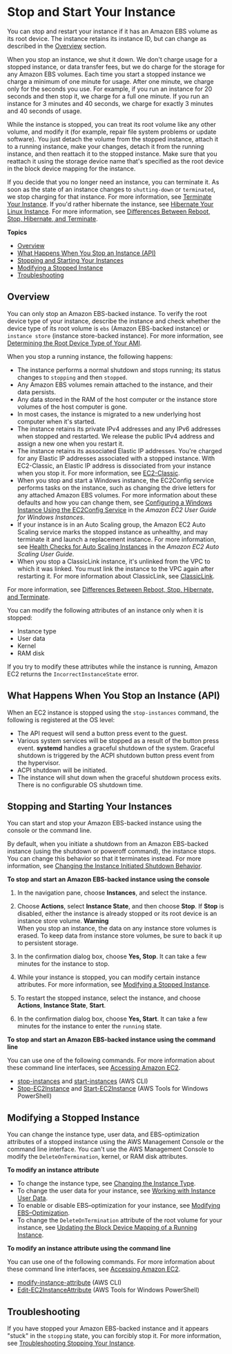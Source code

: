 # Stop and Start Your Instance<a name="Stop_Start"></a>

You can stop and restart your instance if it has an Amazon EBS volume as its root device\. The instance retains its instance ID, but can change as described in the [Overview](#instance_stop) section\.

When you stop an instance, we shut it down\. We don't charge usage for a stopped instance, or data transfer fees, but we do charge for the storage for any Amazon EBS volumes\. Each time you start a stopped instance we charge a minimum of one minute for usage\. After one minute, we charge only for the seconds you use\. For example, if you run an instance for 20 seconds and then stop it, we charge for a full one minute\. If you run an instance for 3 minutes and 40 seconds, we charge for exactly 3 minutes and 40 seconds of usage\.

While the instance is stopped, you can treat its root volume like any other volume, and modify it \(for example, repair file system problems or update software\)\. You just detach the volume from the stopped instance, attach it to a running instance, make your changes, detach it from the running instance, and then reattach it to the stopped instance\. Make sure that you reattach it using the storage device name that's specified as the root device in the block device mapping for the instance\.

If you decide that you no longer need an instance, you can terminate it\. As soon as the state of an instance changes to `shutting-down` or `terminated`, we stop charging for that instance\. For more information, see [Terminate Your Instance](terminating-instances.md)\. If you'd rather hibernate the instance, see [Hibernate Your Linux Instance](Hibernate.md)\. For more information, see [Differences Between Reboot, Stop, Hibernate, and Terminate](ec2-instance-lifecycle.md#lifecycle-differences)\.

**Topics**
+ [Overview](#instance_stop)
+ [What Happens When You Stop an Instance \(API\)](#what-happens-stop)
+ [Stopping and Starting Your Instances](#starting-stopping-instances)
+ [Modifying a Stopped Instance](#Using_ChangingAttributesWhileInstanceStopped)
+ [Troubleshooting](#troubleshoot-instance-stop)

## Overview<a name="instance_stop"></a>

You can only stop an Amazon EBS\-backed instance\. To verify the root device type of your instance, describe the instance and check whether the device type of its root volume is `ebs` \(Amazon EBS\-backed instance\) or `instance store` \(instance store\-backed instance\)\. For more information, see [Determining the Root Device Type of Your AMI](ComponentsAMIs.md#display-ami-root-device-type)\.

When you stop a running instance, the following happens:
+ The instance performs a normal shutdown and stops running; its status changes to `stopping` and then `stopped`\.
+ Any Amazon EBS volumes remain attached to the instance, and their data persists\.
+ Any data stored in the RAM of the host computer or the instance store volumes of the host computer is gone\.
+ In most cases, the instance is migrated to a new underlying host computer when it's started\.
+ The instance retains its private IPv4 addresses and any IPv6 addresses when stopped and restarted\. We release the public IPv4 address and assign a new one when you restart it\.
+ The instance retains its associated Elastic IP addresses\. You're charged for any Elastic IP addresses associated with a stopped instance\. With EC2\-Classic, an Elastic IP address is dissociated from your instance when you stop it\. For more information, see [EC2\-Classic](ec2-classic-platform.md)\.
+ When you stop and start a Windows instance, the EC2Config service performs tasks on the instance, such as changing the drive letters for any attached Amazon EBS volumes\. For more information about these defaults and how you can change them, see [Configuring a Windows Instance Using the EC2Config Service](https://docs.aws.amazon.com/AWSEC2/latest/WindowsGuide/ec2config-service.html) in the *Amazon EC2 User Guide for Windows Instances*\.
+ If your instance is in an Auto Scaling group, the Amazon EC2 Auto Scaling service marks the stopped instance as unhealthy, and may terminate it and launch a replacement instance\. For more information, see [Health Checks for Auto Scaling Instances](https://docs.aws.amazon.com/autoscaling/latest/userguide/healthcheck.html) in the *Amazon EC2 Auto Scaling User Guide*\.
+ When you stop a ClassicLink instance, it's unlinked from the VPC to which it was linked\. You must link the instance to the VPC again after restarting it\. For more information about ClassicLink, see [ClassicLink](vpc-classiclink.md)\.

For more information, see [Differences Between Reboot, Stop, Hibernate, and Terminate](ec2-instance-lifecycle.md#lifecycle-differences)\.

You can modify the following attributes of an instance only when it is stopped:
+ Instance type
+ User data
+ Kernel
+ RAM disk

If you try to modify these attributes while the instance is running, Amazon EC2 returns the `IncorrectInstanceState` error\.

## What Happens When You Stop an Instance \(API\)<a name="what-happens-stop"></a>

When an EC2 instance is stopped using the `stop-instances` command, the following is registered at the OS level:
+ The API request will send a button press event to the guest\.
+ Various system services will be stopped as a result of the button press event\. **systemd** handles a graceful shutdown of the system\. Graceful shutdown is triggered by the ACPI shutdown button press event from the hypervisor\.
+ ACPI shutdown will be initiated\.
+ The instance will shut down when the graceful shutdown process exits\. There is no configurable OS shutdown time\. 

## Stopping and Starting Your Instances<a name="starting-stopping-instances"></a>

You can start and stop your Amazon EBS\-backed instance using the console or the command line\.

By default, when you initiate a shutdown from an Amazon EBS\-backed instance \(using the shutdown or poweroff command\), the instance stops\. You can change this behavior so that it terminates instead\. For more information, see [Changing the Instance Initiated Shutdown Behavior](terminating-instances.md#Using_ChangingInstanceInitiatedShutdownBehavior)\.

**To stop and start an Amazon EBS\-backed instance using the console**

1. In the navigation pane, choose **Instances**, and select the instance\.

1. Choose **Actions**, select **Instance State**, and then choose **Stop**\. If **Stop** is disabled, either the instance is already stopped or its root device is an instance store volume\.
**Warning**  
When you stop an instance, the data on any instance store volumes is erased\. To keep data from instance store volumes, be sure to back it up to persistent storage\.

1. In the confirmation dialog box, choose **Yes, Stop**\. It can take a few minutes for the instance to stop\.

1. While your instance is stopped, you can modify certain instance attributes\. For more information, see [Modifying a Stopped Instance](#Using_ChangingAttributesWhileInstanceStopped)\.

1. To restart the stopped instance, select the instance, and choose **Actions**, **Instance State**, **Start**\.

1. In the confirmation dialog box, choose **Yes, Start**\. It can take a few minutes for the instance to enter the `running` state\.

**To stop and start an Amazon EBS\-backed instance using the command line**

You can use one of the following commands\. For more information about these command line interfaces, see [Accessing Amazon EC2](concepts.md#access-ec2)\.
+ [stop\-instances](https://docs.aws.amazon.com/cli/latest/reference/ec2/stop-instances.html) and [start\-instances](https://docs.aws.amazon.com/cli/latest/reference/ec2/start-instances.html) \(AWS CLI\)
+ [Stop\-EC2Instance](https://docs.aws.amazon.com/powershell/latest/reference/items/Stop-EC2Instance.html) and [Start\-EC2Instance](https://docs.aws.amazon.com/powershell/latest/reference/items/Start-EC2Instance.html) \(AWS Tools for Windows PowerShell\)

## Modifying a Stopped Instance<a name="Using_ChangingAttributesWhileInstanceStopped"></a>

You can change the instance type, user data, and EBS\-optimization attributes of a stopped instance using the AWS Management Console or the command line interface\. You can't use the AWS Management Console to modify the `DeleteOnTermination`, kernel, or RAM disk attributes\.

**To modify an instance attribute**
+ To change the instance type, see [Changing the Instance Type](ec2-instance-resize.md)\.
+ To change the user data for your instance, see [Working with Instance User Data](instancedata-add-user-data.md)\.
+ To enable or disable EBS–optimization for your instance, see [Modifying EBS–Optimization](ebs-optimized.md#modify-ebs-optimized-attribute)\.
+ To change the `DeleteOnTermination` attribute of the root volume for your instance, see [Updating the Block Device Mapping of a Running Instance](block-device-mapping-concepts.md#update-instance-bdm)\.

**To modify an instance attribute using the command line**

You can use one of the following commands\. For more information about these command line interfaces, see [Accessing Amazon EC2](concepts.md#access-ec2)\.
+ [modify\-instance\-attribute](https://docs.aws.amazon.com/cli/latest/reference/ec2/modify-instance-attribute.html) \(AWS CLI\)
+ [Edit\-EC2InstanceAttribute](https://docs.aws.amazon.com/powershell/latest/reference/items/Edit-EC2InstanceAttribute.html) \(AWS Tools for Windows PowerShell\)

## Troubleshooting<a name="troubleshoot-instance-stop"></a>

If you have stopped your Amazon EBS\-backed instance and it appears "stuck" in the `stopping` state, you can forcibly stop it\. For more information, see [Troubleshooting Stopping Your Instance](TroubleshootingInstancesStopping.md)\.